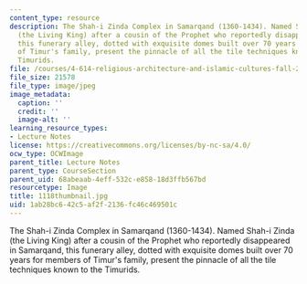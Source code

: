 ```yaml
---
content_type: resource
description: The Shah-i Zinda Complex in Samarqand (1360-1434). Named Shah-i Zinda
  (the Living King) after a cousin of the Prophet who reportedly disappeared in Samarqand,
  this funerary alley, dotted with exquisite domes built over 70 years for members
  of Timur's family, present the pinnacle of all the tile techniques known to the
  Timurids.
file: /courses/4-614-religious-architecture-and-islamic-cultures-fall-2002/1ab28bc642c5af2f2136fc46c469501c_1118thumbnail.jpg
file_size: 21578
file_type: image/jpeg
image_metadata:
  caption: ''
  credit: ''
  image-alt: ''
learning_resource_types:
- Lecture Notes
license: https://creativecommons.org/licenses/by-nc-sa/4.0/
ocw_type: OCWImage
parent_title: Lecture Notes
parent_type: CourseSection
parent_uid: 68abeaab-4eff-532c-e858-18d3ffb567bd
resourcetype: Image
title: 1118thumbnail.jpg
uid: 1ab28bc6-42c5-af2f-2136-fc46c469501c
---
```

The Shah-i Zinda Complex in Samarqand (1360-1434). Named Shah-i Zinda (the Living King) after a cousin of the Prophet who reportedly disappeared in Samarqand, this funerary alley, dotted with exquisite domes built over 70 years for members of Timur's family, present the pinnacle of all the tile techniques known to the Timurids.